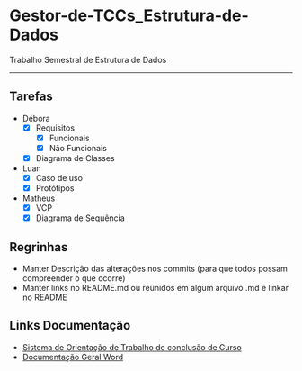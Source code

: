 # Gestor-de-TCCs_Estrutura-de-Dados
Trabalho Semestral de Estrutura de Dados

---

## Tarefas 
- Débora
    - [x] Requisitos
        - [x] Funcionais
        - [x] Não Funcionais 
    - [x] Diagrama de Classes

- Luan 
    - [x] Caso de uso
    - [x] Protótipos

- Matheus
    - [x] VCP
    - [x] Diagrama de Sequência

## Regrinhas
- Manter Descrição das alterações nos commits (para que todos possam compreender o que ocorre)
- Manter links no README.md ou reunidos em algum arquivo .md e linkar no README

## Links Documentação
- [Sistema de Orientação de Trabalho de conclusão de Curso](https://lucid.app/lucidchart/6937203c-90d9-4346-8178-700c30dca9e2/edit?viewport_loc=-17%2C139%2C1737%2C817%2C.Q4MUjXso07N&invitationId=inv_0bbdb11f-918f-4437-ba61-3027e567405b)
- [Documentação Geral Word](https://fatecspgov-my.sharepoint.com/:w:/r/personal/debora_silva89_fatec_sp_gov_br/_layouts/15/Doc.aspx?sourcedoc=%7BFA80124C-186F-4AC8-8536-01F30CCBE215%7D&file=Trabalho%20Semestral%20de%20Estrutura%20de%20DaDos.docx&wdOrigin=OFFICECOM-WEB.MAIN.REC&ct=1682038754325&action=default&mobileredirect=true&cid=2e254a7e-3821-433e-be0a-b1eb2bb36bdc)
